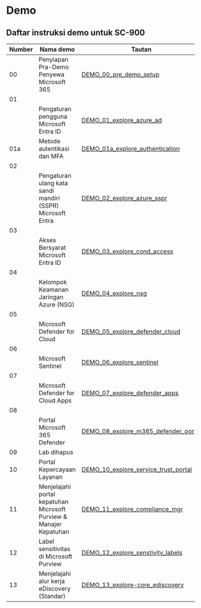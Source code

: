 
# Demo

## Daftar instruksi demo untuk SC-900

| **Number** | **Nama demo** | **Tautan** |
|------|---------|----|
| 00 | Penyiapan Pra-Demo Penyewa Microsoft 365 | [DEMO_00_pre_demo_setup](DEMO_00_pre_demo_setup.md) |
| 01
           | Pengaturan pengguna Microsoft Entra ID  | [DEMO_01_explore_azure_ad](DEMO_01_explore_azure_ad.md) |
| 01a | Metode autentikasi dan MFA | [DEMO_01a_explore_authentication](DEMO_01a_explore_authentication.md) |
| 02
           | Pengaturan ulang kata sandi mandiri (SSPR) Microsoft Entra  | [DEMO_02_explore_azure_sspr](DEMO_02_explore_azure_sspr.md) |
| 03
           | Akses Bersyarat Microsoft Entra ID  | [DEMO_03_explore_cond_access](DEMO_03_explore_cond_access.md) |
| 04
           | Kelompok Keamanan Jaringan Azure (NSG)  | [DEMO_04_explore_nsg](DEMO_04_explore_nsg.md) |
| 05
           | Microsoft Defender for Cloud  | [DEMO_05_explore_defender_cloud](DEMO_05_explore_defender_cloud.md) |
| 06
           | Microsoft Sentinel  | [DEMO_06_explore_sentinel](DEMO_06_explore_sentinel.md) |
| 07
           | Microsoft Defender for Cloud Apps  | [DEMO_07_explore_defender_apps](DEMO_07_explore_defender_apps.md) |
| 08
           | Portal Microsoft 365 Defender  | [DEMO_08_explore_m365_defender_portal](DEMO_08_explore_m365_defender_portal.md) |
| 09 | Lab dihapus |  |
| 10 | Portal Kepercayaan Layanan  | [DEMO_10_explore_service_trust_portal](DEMO_10_explore_service_trust_portal.md) |
| 11 | Menjelajahi portal kepatuhan Microsoft Purview & Manajer Kepatuhan  | [DEMO_11_explore_compliance_mgr](DEMO_11_explore_compliance_mgr.md) |
| 12 | Label sensitivitas di Microsoft Purview  | [DEMO_12_explore_senstivity_labels](DEMO_12_explore_senstivity_labels.md) |
| 13 | Menjelajahi alur kerja eDiscovery (Standar)  | [DEMO_13_explore-core_ediscovery](DEMO_13_explore-core_ediscovery.md) |

